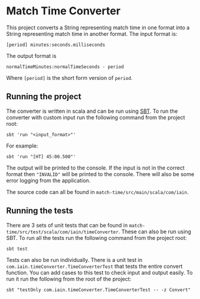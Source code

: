 #  Match Time Converter
This project converts a String representing match time in one format into a String representing match time in another format.
The input format is:

    [period] minutes:seconds.milliseconds
   The output format is 
   

    normalTimeMinutes:normalTimeSeconds - period
   Where `[period]` is the short form version of `period`.

## Running the project
The converter is written in scala and can be run using [SBT](https://www.scala-sbt.org/). 
To run the converter with custom input run the following command from the project root:

    sbt 'run "<input_format>"'
  For example:
  

    sbt 'run "[HT] 45:00.500"'
 The output will be printed to the console.  If the input is not in the correct format then `"INVALID"` will be printed to the console. There will also be some error logging from the application.

The source code can all be found in `match-time/src/main/scala/com/iain`.

## Running the tests
There are 3 sets of unit tests that can be found in `match-time/src/test/scala/com/iain/timeConverter`. These can also be run using SBT.
To run all the tests run the following command from the project root:

    sbt test

Tests can also be run individually. There is a unit test in `com.iain.timeConverter.TimeConverterTest` that tests the entire convert function. You can add cases to this test to check input and output easily.
To run it run the following from the root of the project:

    sbt "testOnly com.iain.timeConverter.TimeConverterTest -- -z Convert"
    

